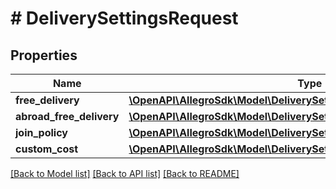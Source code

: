 # # DeliverySettingsRequest

## Properties

Name | Type | Description | Notes
------------ | ------------- | ------------- | -------------
**free_delivery** | [**\OpenAPI\AllegroSdk\Model\DeliverySettingsRequestFreeDelivery**](DeliverySettingsRequestFreeDelivery.md) |  | [optional]
**abroad_free_delivery** | [**\OpenAPI\AllegroSdk\Model\DeliverySettingsRequestAbroadFreeDelivery**](DeliverySettingsRequestAbroadFreeDelivery.md) |  | [optional]
**join_policy** | [**\OpenAPI\AllegroSdk\Model\DeliverySettingsResponseJoinPolicy**](DeliverySettingsResponseJoinPolicy.md) |  |
**custom_cost** | [**\OpenAPI\AllegroSdk\Model\DeliverySettingsResponseCustomCost**](DeliverySettingsResponseCustomCost.md) |  |

[[Back to Model list]](../../README.md#models) [[Back to API list]](../../README.md#endpoints) [[Back to README]](../../README.md)
